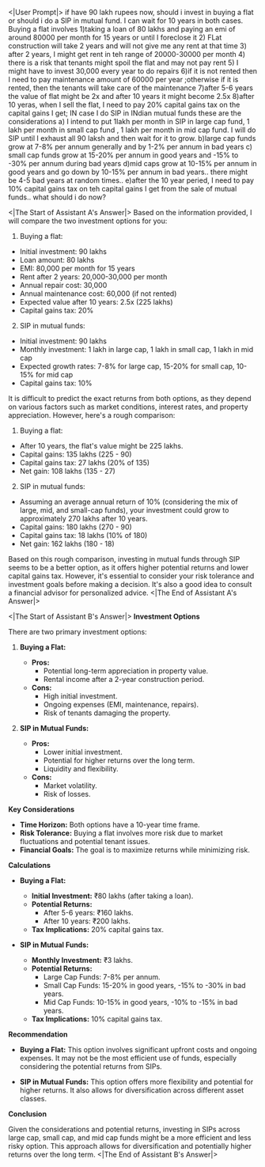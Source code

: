 <|User Prompt|>
if have 90 lakh rupees now, should i invest in buying a flat or should i do a SIP in mutual fund. I can wait for 10 years in both cases. Buying a flat involves 1)taking a loan of 80 lakhs and paying an emi of around 80000 per month for 15 years or until I foreclose it 2) FLat construction will take 2 years and will not give me any rent at that time 3) after 2 years, I might get rent in teh range of 20000-30000 per month 4) there is  a risk that tenants might spoil the flat and may not pay rent 5) I might have to invest 30,000 every year to do repairs 6)if it is not rented then I need to pay maintenance amount of 60000 per year ;otherwise if it is rented, then the tenants will take care of the maintenance 7)after 5-6 years the value of flat might be 2x and after 10 years it might become 2.5x 8)after 10 yeras, when I sell the flat, I need to pay 20% capital gains tax on the capital gains I get;  IN case I do SIP in INdian mutual funds these are the considerations a) I intend to put 1lakh per month in SIP in large cap fund, 1 lakh per month in small cap fund , 1 lakh per month in mid cap fund. I will do SIP until I exhaust all 90 laksh and then wait for it to grow. b)large cap funds grow at 7-8% per annum generally and by 1-2% per annum in bad years c) small cap funds grow at 15-20% per annum in good years and -15% to -30% per annum during bad years d)mid caps grow at 10-15% per annum in good years and go down by 10-15% per annum in bad years..  there might be 4-5 bad years at random times.. e)after the 10 year peried, I need to pay 10% capital gains tax on teh capital gains I get from the sale of mutual funds.. what should i do now?

<|The Start of Assistant A's Answer|>
Based on the information provided, I will compare the two investment options for you:

1. Buying a flat:
- Initial investment: 90 lakhs
- Loan amount: 80 lakhs
- EMI: 80,000 per month for 15 years
- Rent after 2 years: 20,000-30,000 per month
- Annual repair cost: 30,000
- Annual maintenance cost: 60,000 (if not rented)
- Expected value after 10 years: 2.5x (225 lakhs)
- Capital gains tax: 20%

2. SIP in mutual funds:
- Initial investment: 90 lakhs
- Monthly investment: 1 lakh in large cap, 1 lakh in small cap, 1 lakh in mid cap
- Expected growth rates: 7-8% for large cap, 15-20% for small cap, 10-15% for mid cap
- Capital gains tax: 10%

It is difficult to predict the exact returns from both options, as they depend on various factors such as market conditions, interest rates, and property appreciation. However, here's a rough comparison:

1. Buying a flat:
- After 10 years, the flat's value might be 225 lakhs.
- Capital gains: 135 lakhs (225 - 90)
- Capital gains tax: 27 lakhs (20% of 135)
- Net gain: 108 lakhs (135 - 27)

2. SIP in mutual funds:
- Assuming an average annual return of 10% (considering the mix of large, mid, and small-cap funds), your investment could grow to approximately 270 lakhs after 10 years.
- Capital gains: 180 lakhs (270 - 90)
- Capital gains tax: 18 lakhs (10% of 180)
- Net gain: 162 lakhs (180 - 18)

Based on this rough comparison, investing in mutual funds through SIP seems to be a better option, as it offers higher potential returns and lower capital gains tax. However, it's essential to consider your risk tolerance and investment goals before making a decision. It's also a good idea to consult a financial advisor for personalized advice.
<|The End of Assistant A's Answer|>

<|The Start of Assistant B's Answer|>
**Investment Options**

There are two primary investment options:

1. **Buying a Flat:**
   - **Pros:**
     - Potential long-term appreciation in property value.
     - Rental income after a 2-year construction period.
   - **Cons:**
     - High initial investment.
     - Ongoing expenses (EMI, maintenance, repairs).
     - Risk of tenants damaging the property.

2. **SIP in Mutual Funds:**
   - **Pros:**
     - Lower initial investment.
     - Potential for higher returns over the long term.
     - Liquidity and flexibility.
   - **Cons:**
     - Market volatility.
     - Risk of losses.

**Key Considerations**

- **Time Horizon:** Both options have a 10-year time frame.
- **Risk Tolerance:** Buying a flat involves more risk due to market fluctuations and potential tenant issues.
- **Financial Goals:** The goal is to maximize returns while minimizing risk.

**Calculations**

- **Buying a Flat:**
  - **Initial Investment:** ₹80 lakhs (after taking a loan).
  - **Potential Returns:**
    - After 5-6 years: ₹160 lakhs.
    - After 10 years: ₹200 lakhs.
  - **Tax Implications:** 20% capital gains tax.

- **SIP in Mutual Funds:**
  - **Monthly Investment:** ₹3 lakhs.
  - **Potential Returns:**
    - Large Cap Funds: 7-8% per annum.
    - Small Cap Funds: 15-20% in good years, -15% to -30% in bad years.
    - Mid Cap Funds: 10-15% in good years, -10% to -15% in bad years.
  - **Tax Implications:** 10% capital gains tax.

**Recommendation**

- **Buying a Flat:** This option involves significant upfront costs and ongoing expenses. It may not be the most efficient use of funds, especially considering the potential returns from SIPs.

- **SIP in Mutual Funds:** This option offers more flexibility and potential for higher returns. It also allows for diversification across different asset classes.

**Conclusion**

Given the considerations and potential returns, investing in SIPs across large cap, small cap, and mid cap funds might be a more efficient and less risky option. This approach allows for diversification and potentially higher returns over the long term.
<|The End of Assistant B's Answer|>